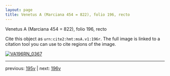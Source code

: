 ```yaml
---
layout: page
title: Venetus A (Marciana 454 = 822), folio 196, recto
---
```


Venetus A (Marciana 454 = 822), folio 196, recto

Cite this object as `urn:cite2:hmt:msA.v1:196r`.  The full image is linked to a citation tool you can use to cite regions of the image.

[![VA196RN_0367](http://www.homermultitext.org/iipsrv?IIIF=/project/homer/pyramidal/deepzoom/hmt/vaimg/2017a/VA196RN_0367.tif/full/800,/0/default.jpg)](http://www.homermultitext.org/ict2/?urn=urn:cite2:hmt:vaimg.2017a:VA196RN_0367) 

---

previous:  [195v](../195v/) | next: [196v](../196v/)